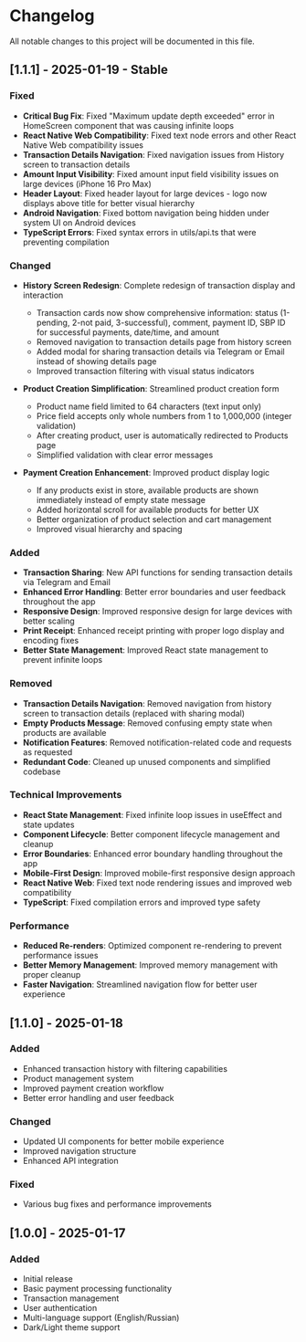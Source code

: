 # Changelog

All notable changes to this project will be documented in this file.

## [1.1.1] - 2025-01-19 - Stable

### Fixed
- **Critical Bug Fix**: Fixed "Maximum update depth exceeded" error in HomeScreen component that was causing infinite loops
- **React Native Web Compatibility**: Fixed text node errors and other React Native Web compatibility issues
- **Transaction Details Navigation**: Fixed navigation issues from History screen to transaction details
- **Amount Input Visibility**: Fixed amount input field visibility issues on large devices (iPhone 16 Pro Max)
- **Header Layout**: Fixed header layout for large devices - logo now displays above title for better visual hierarchy
- **Android Navigation**: Fixed bottom navigation being hidden under system UI on Android devices
- **TypeScript Errors**: Fixed syntax errors in utils/api.ts that were preventing compilation

### Changed
- **History Screen Redesign**: Complete redesign of transaction display and interaction
  - Transaction cards now show comprehensive information: status (1-pending, 2-not paid, 3-successful), comment, payment ID, SBP ID for successful payments, date/time, and amount
  - Removed navigation to transaction details page from history screen
  - Added modal for sharing transaction details via Telegram or Email instead of showing details page
  - Improved transaction filtering with visual status indicators
  
- **Product Creation Simplification**: Streamlined product creation form
  - Product name field limited to 64 characters (text input only)
  - Price field accepts only whole numbers from 1 to 1,000,000 (integer validation)
  - After creating product, user is automatically redirected to Products page
  - Simplified validation with clear error messages
  
- **Payment Creation Enhancement**: Improved product display logic
  - If any products exist in store, available products are shown immediately instead of empty state message
  - Added horizontal scroll for available products for better UX
  - Better organization of product selection and cart management
  - Improved visual hierarchy and spacing

### Added
- **Transaction Sharing**: New API functions for sending transaction details via Telegram and Email
- **Enhanced Error Handling**: Better error boundaries and user feedback throughout the app
- **Responsive Design**: Improved responsive design for large devices with better scaling
- **Print Receipt**: Enhanced receipt printing with proper logo display and encoding fixes
- **Better State Management**: Improved React state management to prevent infinite loops

### Removed
- **Transaction Details Navigation**: Removed navigation from history screen to transaction details (replaced with sharing modal)
- **Empty Products Message**: Removed confusing empty state when products are available
- **Notification Features**: Removed notification-related code and requests as requested
- **Redundant Code**: Cleaned up unused components and simplified codebase

### Technical Improvements
- **React State Management**: Fixed infinite loop issues in useEffect and state updates
- **Component Lifecycle**: Better component lifecycle management and cleanup
- **Error Boundaries**: Enhanced error boundary handling throughout the app
- **Mobile-First Design**: Improved mobile-first responsive design approach
- **React Native Web**: Fixed text node rendering issues and improved web compatibility
- **TypeScript**: Fixed compilation errors and improved type safety

### Performance
- **Reduced Re-renders**: Optimized component re-rendering to prevent performance issues
- **Better Memory Management**: Improved memory management with proper cleanup
- **Faster Navigation**: Streamlined navigation flow for better user experience

## [1.1.0] - 2025-01-18

### Added
- Enhanced transaction history with filtering capabilities
- Product management system
- Improved payment creation workflow
- Better error handling and user feedback

### Changed
- Updated UI components for better mobile experience
- Improved navigation structure
- Enhanced API integration

### Fixed
- Various bug fixes and performance improvements

## [1.0.0] - 2025-01-17

### Added
- Initial release
- Basic payment processing functionality
- Transaction management
- User authentication
- Multi-language support (English/Russian)
- Dark/Light theme support